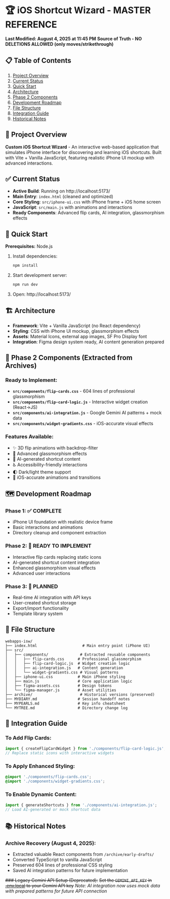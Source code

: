 # 🏆 iOS Shortcut Wizard - MASTER REFERENCE
**Last Modified: August 4, 2025 at 11:45 PM**
**Source of Truth - NO DELETIONS ALLOWED (only moves/strikethrough)**

## 📋 Table of Contents
1. [Project Overview](#project-overview)
2. [Current Status](#current-status)
3. [Quick Start](#quick-start)
4. [Architecture](#architecture)
5. [Phase 2 Components](#phase-2-components)
6. [Development Roadmap](#development-roadmap)
7. [File Structure](#file-structure)
8. [Integration Guide](#integration-guide)
9. [Historical Notes](#historical-notes)

## 🎯 Project Overview
**Custom iOS Shortcut Wizard** - An interactive web-based application that simulates iPhone interface for discovering and learning iOS shortcuts. Built with Vite + Vanilla JavaScript, featuring realistic iPhone UI mockup with advanced interactions.

## ✅ Current Status
- **Active Build**: Running on http://localhost:5173/
- **Main Entry**: `index.html` (cleaned and optimized)
- **Core Styling**: `src/iphone-ui.css` with iPhone frame + iOS home screen
- **JavaScript**: `src/main.js` with animations and interactions
- **Ready Components**: Advanced flip cards, AI integration, glassmorphism effects

## 🚀 Quick Start

**Prerequisites:** Node.js

1. Install dependencies:
   ```bash
   npm install
   ```
2. Start development server:
   ```bash
   npm run dev
   ```
3. Open: http://localhost:5173/

## 🏗️ Architecture
- **Framework**: Vite + Vanilla JavaScript (no React dependency)
- **Styling**: CSS with iPhone UI mockup, glassmorphism effects
- **Assets**: Material Icons, external app images, SF Pro Display font
- **Integration**: Figma design system ready, AI content generation prepared

## 🎁 Phase 2 Components (Extracted from Archives)
### **Ready to Implement:**
- **`src/components/flip-cards.css`** - 604 lines of professional glassmorphism
- **`src/components/flip-card-logic.js`** - Interactive widget creation (React→JS)
- **`src/components/ai-integration.js`** - Google Gemini AI patterns + mock data
- **`src/components/widget-gradients.css`** - iOS-accurate visual effects

### **Features Available:**
- ✨ 3D flip animations with backdrop-filter
- 🎨 Advanced glassmorphism effects
- 🤖 AI-generated shortcut content
- ♿ Accessibility-friendly interactions
- 🌓 Dark/light theme support
- 📱 iOS-accurate animations and transitions

## 🗺️ Development Roadmap
### **Phase 1: ✅ COMPLETE**
- iPhone UI foundation with realistic device frame
- Basic interactions and animations
- Directory cleanup and component extraction

### **Phase 2: 🚀 READY TO IMPLEMENT**
- Interactive flip cards replacing static icons
- AI-generated shortcut content integration
- Enhanced glassmorphism visual effects
- Advanced user interactions

### **Phase 3: 🔮 PLANNED**
- Real-time AI integration with API keys
- User-created shortcut storage
- Export/import functionality
- Template library system

## 📁 File Structure
```
webapps-isw/
├── index.html                    # Main entry point (iPhone UI)
├── src/
│   ├── components/              # Extracted reusable components
│   │   ├── flip-cards.css      # Professional glassmorphism
│   │   ├── flip-card-logic.js  # Widget creation logic
│   │   ├── ai-integration.js   # Content generation
│   │   └── widget-gradients.css # Visual patterns
│   ├── iphone-ui.css           # Main iPhone styling
│   ├── main.js                 # Core application logic
│   ├── figma-assets.css        # Design tokens
│   └── figma-manager.js        # Asset utilities
├── archive/                     # Historical versions (preserved)
├── MYDIARY.md                  # Session handoff notes
├── MYPEARLS.md                 # Key info cheatsheet
└── MYTREE.md                   # Directory change log
```

## 🔧 Integration Guide
### **To Add Flip Cards:**
```javascript
import { createFlipCardWidget } from './components/flip-card-logic.js';
// Replace static icons with interactive widgets
```

### **To Apply Enhanced Styling:**
```css
@import './components/flip-cards.css';
@import './components/widget-gradients.css';
```

### **To Enable Dynamic Content:**
```javascript
import { generateShortcuts } from './components/ai-integration.js';
// Load AI-generated or mock shortcut data
```

## 📚 Historical Notes
### **Archive Recovery (August 4, 2025):**
- Extracted valuable React components from `/archive/early-drafts/`
- Converted TypeScript to vanilla JavaScript
- Preserved 604 lines of professional CSS styling
- Saved AI integration patterns for future implementation

~~### Legacy Gemini API Setup (Deprecated):~~
~~Set the `GEMINI_API_KEY` in [.env.local](.env.local) to your Gemini API key~~
*Note: AI integration now uses mock data with prepared patterns for future API connection*
